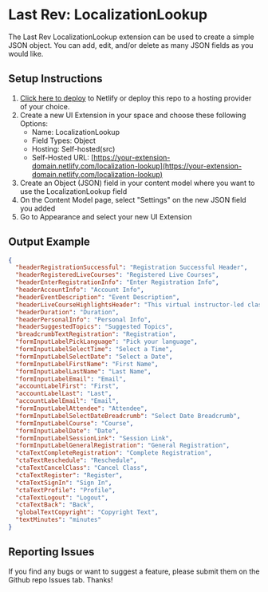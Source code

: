 # Last Rev: LocalizationLookup

The Last Rev LocalizationLookup extension can be used to create a simple JSON object. You can add, edit, and/or delete as many JSON fields as you would like.

## Setup Instructions

1. [Click here to deploy](https://app.netlify.com/start/deploy?repository=https://github.com/last-rev-llc/contentful-ui-extensions) to Netlify or deploy this repo to a hosting provider of your choice.
2. Create a new UI Extension in your space and choose these following Options:
    - Name: LocalizationLookup
    - Field Types: Object
    - Hosting: Self-hosted(src)
    - Self-Hosted URL: [https://your-extension-domain.netlify.com/localization-lookup](https://your-extension-domain.netlify.com/localization-lookup)
3. Create an Object (JSON) field in your content model where you want to use the LocalizationLookup field
4. On the Content Model page, select "Settings" on the new JSON field you added
5. Go to Appearance and select your new UI Extension

## Output Example

```json
{
  "headerRegistrationSuccessful": "Registration Successful Header",
  "headerRegisteredLiveCourses": "Registered Live Courses",
  "headerEnterRegistrationInfo": "Enter Registration Info",
  "headerAccountInfo": "Account Info",
  "headerEventDescription": "Event Description",
  "headerLiveCourseHighlightsHeader": "This virtual instructor-led class will help you:",
  "headerDuration": "Duration",
  "headerPersonalInfo": "Personal Info",
  "headerSuggestedTopics": "Suggested Topics",
  "breadcrumbTextRegistration": "Registration",
  "formInputLabelPickLanguage": "Pick your language",
  "formInputLabelSelectTime": "Select a Time",
  "formInputLabelSelectDate": "Select a Date",
  "formInputLabelFirstName": "First Name",
  "formInputLabelLastName": "Last Name",
  "formInputLabelEmail": "Email",
  "accountLabelFirst": "First",
  "accountLabelLast": "Last",
  "accountLabelEmail": "Email",
  "formInputLabelAttendee": "Attendee",
  "formInputLabelSelectDateBreadcrumb": "Select Date Breadcrumb",
  "formInputLabelCourse": "Course",
  "formInputLabelDate": "Date",
  "formInputLabelSessionLink": "Session Link",
  "formInputLabelGeneralRegistration": "General Registration",
  "ctaTextCompleteRegistration": "Complete Registration",
  "ctaTextReschedule": "Reschedule",
  "ctaTextCancelClass": "Cancel Class",
  "ctaTextRegister": "Register",
  "ctaTextSignIn": "Sign In",
  "ctaTextProfile": "Profile",
  "ctaTextLogout": "Logout",
  "ctaTextBack": "Back",
  "globalTextCopyright": "Copyright Text",
  "textMinutes": "minutes"
}
```

## Reporting Issues

If you find any bugs or want to suggest a feature, please submit them on the Github repo Issues tab. Thanks!
